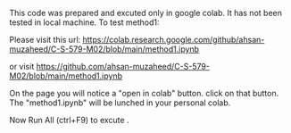 This code was prepared and excuted only in google colab.
It has not been tested in local machine.
To test method1:

Please visit this url:
https://colab.research.google.com/github/ahsan-muzaheed/C-S-579-M02/blob/main/method1.ipynb

or 
visit  https://github.com/ahsan-muzaheed/C-S-579-M02/blob/main/method1.ipynb

On the page you will notice a "open in colab" button.
click on that button.
The "method1.ipynb" will be lunched in your personal colab.


Now Run All (ctrl+F9) to excute .

